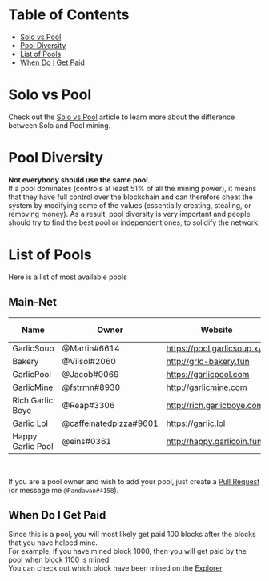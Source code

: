 # Table of Contents
- [Solo vs Pool](#solo-vs-pool)
- [Pool Diversity](#pool-diversity)
- [List of Pools](#list-of-pools)
- [When Do I Get Paid](#when-do-i-get-paid)

# Solo vs Pool
Check out the [Solo vs Pool](how-to-mine.html#solo-vs-pool) article to learn more about the difference between Solo and Pool mining.

# Pool Diversity
**Not everybody should use the same pool**.  
If a pool dominates (controls at least 51% of all the mining power), it means that they have full control over the blockchain and can therefore cheat the system by modifying some of the values (essentially creating, stealing, or removing money). As a result, pool diversity is very important and people should try to find the best pool or independent ones, to solidify the network.

# List of Pools
Here is a list of most available pools  

## Main-Net
| Name              | Owner                  | Website                     | Pool Fee | Address                                   | Tested |
|-------------------|------------------------|-----------------------------|----------|-------------------------------------------|--------|
| GarlicSoup        | @Martin#6614           | https://pool.garlicsoup.xyz | 2%       | stratum+tcp://us.pool.garlicsoup.xyz:3333 | Yes    |
| Bakery            | @Vilsol#2060           | http://grlc-bakery.fun      | 1%       | stratum+tcp://pool.grlc-bakery.fun:3333   | Yes    |
| GarlicPool        | @Jacob#0069            | https://garlicpool.com      | 1%       | stratum+tcp://grow.garlicpool.com:3333    | Yes    |
| GarlicMine        | @fstrmn#8930           | http://garlicmine.com       | 1.5%     | stratum+tcp://garlicmine.com:3333         | No     |
| Rich Garlic Boye  | @Reap#3306             | http://rich.garlicboye.com  | 1%       | stratum+tcp://rich.garlicboye.com:3333    | No     |
| Garlic Lol        | @caffeinatedpizza#9601 | https://garlic.lol          | 0.95%    | stratum+tcp://pool.garlic.lol:3333        | No     |
| Happy Garlic Pool | @eins#0361             | http://happy.garlicoin.fun  | 0.7%     | stratum+tcp://happy.garlicoin.fun:3210    | No     |  

<br>

If you are a pool owner and wish to add your pool, just create a [Pull Request](https://github.com/PandawanFr/GarlicoinHelp/pulls) (or message me `@Pandawan#4158`).

## When Do I Get Paid
Since this is a pool, you will most likely get paid 100 blocks after the blocks that you have helped mine.  
For example, if you have mined block 1000, then you will get paid by the pool when block 1100 is mined.  
You can check out which block have been mined on the [Explorer](http://explorer.garlicoin.io/).